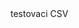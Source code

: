 <?xml version='1.0' encoding='UTF-8'?>
<system name="TestBatchCSV" elemId="9628">
	<description></description>
	<model>
		<relationships/>
		<tables>
			<table name="TestBatch" elemId="9794">
				<description></description>
				<columns/>
			</table>
		</tables>
	</model>
	<sourceMappings>
		<mapping entity="party" elemId="10004" table="testbatch" customOrigin="">
			<description>testovaci CSV</description>
		</mapping>
	</sourceMappings>
	<loadOperations>
		<fullLoad nameSuffix="csv" elemId="10175" allTables="true">
			<selectedTables/>
			<advanced deletionStrategy="use global setting (from Preferences)">
				<ignoredComparisonColumns/>
				<pathVariables/>
				<additionalParameters/>
			</advanced>
		</fullLoad>
		<deltaLoad nameSuffix="inc" elemId="11548" allTables="true">
			<selectedTables/>
			<advanced deletionStrategy="use global setting (from Preferences)">
				<ignoredComparisonColumns/>
				<pathVariables/>
				<additionalParameters/>
			</advanced>
		</deltaLoad>
	</loadOperations>
</system>